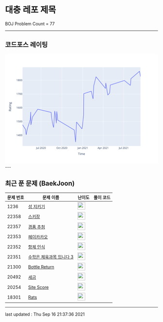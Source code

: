 # 대충 레포 제목

BOJ Problem Count = 77

---

## 코드포스 레이팅
[![Rating Graph](./cfStats.svg)](https://github.com/ingyu1008/Algorithm-Problem-Solving/blob/master/cfStats.html)---

## 최근 푼 문제 (BaekJoon)
| 문제 번호 | 문제 이름 | 난이도 | 풀이 코드 |
| --- | --- | --- | --- |
| 1236 | [성 지키기](https://www.acmicpc.net/problem/1236) | <img height="25px" width="25px=" src="https://static.solved.ac/tier_small/5.svg"/> |  |
| 22358 | [스키장](https://www.acmicpc.net/problem/22358) | <img height="25px" width="25px=" src="https://static.solved.ac/tier_small/14.svg"/> |  |
| 22357 | [경품 추첨](https://www.acmicpc.net/problem/22357) | <img height="25px" width="25px=" src="https://static.solved.ac/tier_small/17.svg"/> |  |
| 22353 | [헤이카카오](https://www.acmicpc.net/problem/22353) | <img height="25px" width="25px=" src="https://static.solved.ac/tier_small/10.svg"/> |  |
| 22352 | [항체 인식](https://www.acmicpc.net/problem/22352) | <img height="25px" width="25px=" src="https://static.solved.ac/tier_small/11.svg"/> |  |
| 22351 | [수학은 체육과목 입니다 3](https://www.acmicpc.net/problem/22351) | <img height="25px" width="25px=" src="https://static.solved.ac/tier_small/6.svg"/> |  |
| 21300 | [Bottle Return](https://www.acmicpc.net/problem/21300) | <img height="25px" width="25px=" src="https://static.solved.ac/tier_small/1.svg"/> |  |
| 20492 | [세금](https://www.acmicpc.net/problem/20492) | <img height="25px" width="25px=" src="https://static.solved.ac/tier_small/1.svg"/> |  |
| 20254 | [Site Score](https://www.acmicpc.net/problem/20254) | <img height="25px" width="25px=" src="https://static.solved.ac/tier_small/1.svg"/> |  |
| 18301 | [Rats](https://www.acmicpc.net/problem/18301) | <img height="25px" width="25px=" src="https://static.solved.ac/tier_small/1.svg"/> |  |


---

last updated : Thu Sep 16 21:37:36 2021

